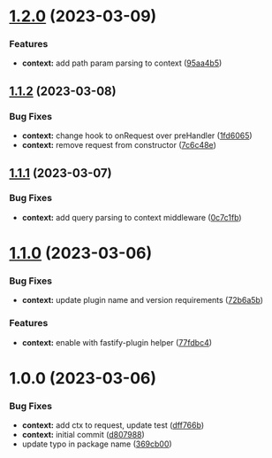 # [1.2.0](https://github.com/procter-gamble/apip-ts-middleware/compare/context-v1.1.2...context-v1.2.0) (2023-03-09)


### Features

* **context:** add path param parsing to context ([95aa4b5](https://github.com/procter-gamble/apip-ts-middleware/commit/95aa4b5fdce17652bd6d999bb017c9df055599e3))

## [1.1.2](https://github.com/procter-gamble/apip-ts-middleware/compare/context-v1.1.1...context-v1.1.2) (2023-03-08)

### Bug Fixes

- **context:** change hook to onRequest over preHandler ([1fd6065](https://github.com/procter-gamble/apip-ts-middleware/commit/1fd6065df129bb7a225051eb7ba22b08f9cdf9d9))
- **context:** remove request from constructor ([7c6c48e](https://github.com/procter-gamble/apip-ts-middleware/commit/7c6c48e89c9d3e887a0286f7282b7db2c79061ac))

## [1.1.1](https://github.com/procter-gamble/apip-ts-middleware/compare/context-v1.1.0...context-v1.1.1) (2023-03-07)

### Bug Fixes

- **context:** add query parsing to context middleware ([0c7c1fb](https://github.com/procter-gamble/apip-ts-middleware/commit/0c7c1fbfec262f2118757eb3a9a0c5f2b4e219d1))

# [1.1.0](https://github.com/procter-gamble/apip-ts-middleware/compare/context-v1.0.0...context-v1.1.0) (2023-03-06)

### Bug Fixes

- **context:** update plugin name and version requirements ([72b6a5b](https://github.com/procter-gamble/apip-ts-middleware/commit/72b6a5bb4510c6b2df261694a3bd898404253bae))

### Features

- **context:** enable with fastify-plugin helper ([77fdbc4](https://github.com/procter-gamble/apip-ts-middleware/commit/77fdbc49683117a8b478f329dcffcece62d7b4bf))

# 1.0.0 (2023-03-06)

### Bug Fixes

- **context:** add ctx to request, update test ([dff766b](https://github.com/procter-gamble/apip-ts-middleware/commit/dff766bd9acd316dbeb754b1e693b441e3bbfc86))
- **context:** initial commit ([d807988](https://github.com/procter-gamble/apip-ts-middleware/commit/d807988e92b7e08dad7807e87d1af7cdd6d28751))
- update typo in package name ([369cb00](https://github.com/procter-gamble/apip-ts-middleware/commit/369cb00e833bb8edf2a95fb3e29da78f3d51cd2f))
